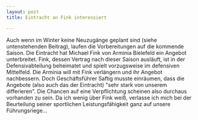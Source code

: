 ```yaml
---
layout: post
title: Eintracht an Fink interessiert

---
```


Auch wenn im Winter keine Neuzugänge geplant sind (siehe untenstehenden Beitrag), laufen die Vorbereitungen auf die kommende Saison. Die Eintracht hat Michael Fink von Arminia Bielefeld ein Angebot unterbreitet. Fink, dessen Vertrag nach dieser Saison ausläuft, ist in der Defensivabteilung beheimatet und spielt vorzugsweise im defensiven Mittelfeld. Die Arminia will mit Fink verlängern und ihr Angebot nachbessern. Doch Geschäftsführer Saftig musste einräumen, dass die Angebote (also auch das der Eintracht) "sehr stark von unserem differieren". Die Chancen auf eine Verpflichtung scheinen also durchaus vorhanden zu sein. Da ich wenig über Fink weiß, verlasse ich mich bei der Beurteilung seiner sportlichen Leistungsfähigkeit ganz auf unsere Führungsriege...


